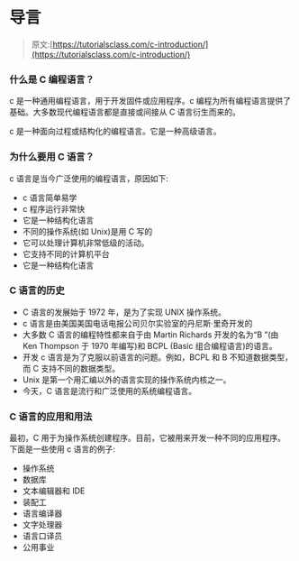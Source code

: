 # 导言

> 原文:[https://tutorialsclass.com/c-introduction/](https://tutorialsclass.com/c-introduction/)

### 什么是 C 编程语言？

c 是一种通用编程语言，用于开发固件或应用程序。c 编程为所有编程语言提供了基础。大多数现代编程语言都是直接或间接从 C 语言衍生而来的。

c 是一种面向过程或结构化的编程语言。它是一种高级语言。

### 为什么要用 C 语言？

c 语言是当今广泛使用的编程语言，原因如下:

*   c 语言简单易学
*   c 程序运行非常快
*   它是一种结构化语言
*   不同的操作系统(如 Unix)是用 C 写的
*   它可以处理计算机非常低级的活动。
*   它支持不同的计算机平台
*   它是一种结构化语言

### C 语言的历史

*   C 语言的发展始于 1972 年，是为了实现 UNIX 操作系统。
*   c 语言是由美国美国电话电报公司贝尔实验室的丹尼斯·里奇开发的
*   大多数 C 语言的编程特性都来自于由 Martin Richards 开发的名为“B ”(由 Ken Thompson 于 1970 年编写)和 BCPL (Basic 组合编程语言)的语言。
*   开发 c 语言是为了克服以前语言的问题。例如，BCPL 和 B 不知道数据类型，而 C 支持不同的数据类型。
*   Unix 是第一个用汇编以外的语言实现的操作系统内核之一。
*   今天，C 语言是流行和广泛使用的系统编程语言。

### C 语言的应用和用法

最初，C 用于为操作系统创建程序。目前，它被用来开发一种不同的应用程序。下面是一些使用 c 语言的例子:

*   操作系统
*   数据库
*   文本编辑器和 IDE
*   装配工
*   语言编译器
*   文字处理器
*   语言口译员
*   公用事业